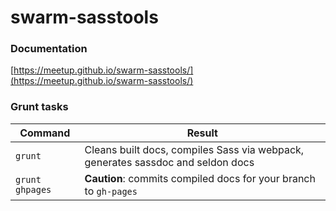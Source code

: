 swarm-sasstools
===============

### Documentation
[https://meetup.github.io/swarm-sasstools/](https://meetup.github.io/swarm-sasstools/)

### Grunt tasks

Command             | Result
------------------- | -----------------------------
`grunt`             | Cleans built docs, compiles Sass via webpack, generates sassdoc and seldon docs
`grunt ghpages`     | __Caution__: commits compiled docs for your branch to `gh-pages`
